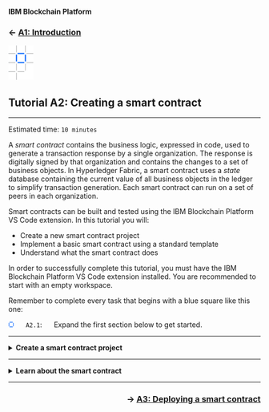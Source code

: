 **IBM Blockchain Platform**

<h3 align='left'>← <a href='./a1.md'><b>A1: Introduction</b></a></h3>

<img src="./images/ibp.png" alt="IBM Blockchain Platform"></img>
## **Tutorial A2: Creating a smart contract**

---

Estimated time: `10 minutes`

A *smart contract* contains the business logic, expressed in code, used to generate a transaction response by a single organization. The response is digitally signed by that organization and contains the changes to a set of business objects. In Hyperledger Fabric, a smart contract uses a *state* database containing the current value of all business objects in the ledger to simplify transaction generation. Each smart contract can run on a set of peers in each organization.

Smart contracts can be built and tested using the IBM Blockchain Platform VS Code extension. In this tutorial you will:
* Create a new smart contract project
* Implement a basic smart contract using a standard template
* Understand what the smart contract does

In order to successfully complete this tutorial, you must have the IBM Blockchain Platform VS Code extension installed. You are recommended to start with an empty workspace.

Remember to complete every task that begins with a blue square like this one:

<img src="./images/bullet.png" alt="[]"></img> &nbsp;&nbsp;&nbsp;&nbsp; `A2.1`: &nbsp;&nbsp;&nbsp;&nbsp;
Expand the first section below to get started.


---
<details>
<summary><b>Create a smart contract project</b></summary>

When working with Hyperledger Fabric components and files in the IBM Blockchain Platform VS Code extension, it is usually convenient to show the IBM Blockchain Platform side bar, which contains the Smart Contracts, Fabric Environments, Fabric Gateways and Fabric Wallets views.

You can show the side bar by clicking on the IBM Blockchain Platform icon in the VS Code activity bar. However, note that the icon is a toggle: if you click on it while the side bar is already shown, the side bar will be hidden.

<img src="./images/bullet.png" alt="[]"></img> &nbsp;&nbsp;&nbsp;&nbsp; `A2.2`: &nbsp;&nbsp;&nbsp;&nbsp;
If the IBM Blockchain Platform side bar is not already shown, click on the IBM Blockchain Platform icon in the activity bar.

<img src="./images/a2.2-a3.2.png" alt="IBM Blockchain Platform side bar"></img>

We will now create a smart contract project that will contain the files we need for our smart contract. IBM Blockchain Platform will create for us a skeleton smart contract that we can customize later.

<img src="./images/bullet.png" alt="[]"></img> &nbsp;&nbsp;&nbsp;&nbsp; `A2.3`: &nbsp;&nbsp;&nbsp;&nbsp;
Move the mouse over the title bar of the Smart Contracts view, click the "..." that appears and select "Create New Project".

<img src="./images/a2.3.png" alt="Create New Project menu"></img>

<img src="./images/bullet.png" alt="[]"></img> &nbsp;&nbsp;&nbsp;&nbsp; `A2.4`: &nbsp;&nbsp;&nbsp;&nbsp;
Press Enter to accept the Default Contract type.

<img src="./images/a2.4.png" alt="Default Contract parameter"></img>

In this tutorial we will be using the TypeScript language.

<img src="./images/bullet.png" alt="[]"></img> &nbsp;&nbsp;&nbsp;&nbsp; `A2.5`: &nbsp;&nbsp;&nbsp;&nbsp;
Click 'TypeScript'.

<img src="./images/a2.5.png" alt="Typescript parameter"></img>

The skeleton smart contract provides us with the ability to generate transaction responses for a single business object type (or *asset* type), which can be stored on the blockchain. In this context, an asset type is a group of related objects which by convention begins with a capital letter. For example an `Artwork` type might describe `The Hay Wain by John Constable`, `La Gioconda by Leonardo da Vinci` or `Shot Marilyns by Andy Warhol`.

Later, we can extend the smart contract package with additional smart contracts and asset types if we wish. For now however, we will just accept the default asset type presented to us.

<img src="./images/bullet.png" alt="[]"></img> &nbsp;&nbsp;&nbsp;&nbsp; `A2.6`: &nbsp;&nbsp;&nbsp;&nbsp;
Press Enter to accept the default asset type ("MyAsset").

<img src="./images/a2.6.png" alt="Asset type parameter"></img>

<img src="./images/bullet.png" alt="[]"></img> &nbsp;&nbsp;&nbsp;&nbsp; `A2.7`: &nbsp;&nbsp;&nbsp;&nbsp;
Click Browse to choose a target location of the project on the file system.

<img src="./images/a2.7.png" alt="Browse"></img>

Navigate to the folder on your file system that you wish to use for development. (In the screenshots we will use the Desktop folder, for convenience.)

<img src="./images/bullet.png" alt="[]"></img> &nbsp;&nbsp;&nbsp;&nbsp; `A2.8`: &nbsp;&nbsp;&nbsp;&nbsp;
Click "New folder" to create a new folder to store the smart contract project, and name it "demo-contract".

<img src="./images/a2.8.png" alt="demo-contract"></img>

<img src="./images/bullet.png" alt="[]"></img> &nbsp;&nbsp;&nbsp;&nbsp; `A2.9`: &nbsp;&nbsp;&nbsp;&nbsp;
Click Save to select the new folder as the project root.

<img src="./images/a2.9.png" alt="Save"></img>

<img src="./images/bullet.png" alt="[]"></img> &nbsp;&nbsp;&nbsp;&nbsp; `A2.10`: &nbsp;&nbsp;&nbsp;&nbsp;
Select "Add to workspace" to tell IBM Blockchain Platform to add the project to your workspace.

<img src="./images/a2.10.1.png" alt="Add to workspace"></img>

Generating the smart contract project will take up to a minute to complete. When it has successfully finished, the IBM Blockchain Platform side bar will be hidden and the Explorer side bar will be shown. The Explorer side bar will show the new project that has been created.

<img src="./images/a2.10.2.png" alt="DemoProject created"></img>

<img src="./images/bullet.png" alt="[]"></img> &nbsp;&nbsp;&nbsp;&nbsp; `A2.11`: &nbsp;&nbsp;&nbsp;&nbsp;
Expand the next section of the tutorial to continue.

</details>

---
<details>
<summary><b>Learn about the smart contract</b></summary>

We will now look at the files that have been created to see what they do.

<img src="./images/bullet.png" alt="[]"></img> &nbsp;&nbsp;&nbsp;&nbsp; `A2.12`: &nbsp;&nbsp;&nbsp;&nbsp;
In the Explorer side bar, expand "demo-contract" -> "src".

<img src="./images/a2.12.png" alt="demo-contract src"></img>

The smart contract is contained within the 'my-asset-contract.ts' file. The file name has been generated from the asset type you gave earlier.

<img src="./images/bullet.png" alt="[]"></img> &nbsp;&nbsp;&nbsp;&nbsp; `A2.13`: &nbsp;&nbsp;&nbsp;&nbsp;
Click on 'my-asset-contract.ts' to load it in the VS Code editor.

<img src="./images/a2.13.png" alt="my-asset-contract.ts"></img>

Have a read through the code.

The import statement at the top of the file makes the Hyperledger Fabric classes available.

```typescript
import { Context, Contract, Info, Returns, Transaction } from 'fabric-contract-api';
```

The smart contract is a standard piece of TypeScript. The only line that identifies it as a smart contract is in the class definition itself:

```typescript
export class MyAssetContract extends Contract {
```

The *extends* clause states that this is a Hyperledger Fabric smart contract using the Contract class imported earlier.

The rest of the file contains the implementation for each transaction type generated by the smart contract.


<br><h3 align='left'>Transactions</h3>

Imagine we had a ledger of cars: `myAssetExists('CAR001')` would return `true` or `false` depending on whether `CAR001` was in the ledger. Look at the first method signature in the MyAsset contract:

```typescript
@Transaction(false)
public async myAssetExists(ctx: Context, myAssetId: string): Promise<boolean> {
```

Any method that is prefixed with the *@Transaction()* decorator indicates that this method can be called to generate a transaction response for this smart contract.

We can see that myAssetExists() is prefixed with a slightly more descriptive decorator - @Transaction(*false*) - indicating that it only reads from the ledger. We'll see an example of a @Transaction(*true*) method that also writes to the ledger later in this tutorial.

The remainder of the myAssetExists() signature mostly shows the required inputs for this smart contract to generate a transaction response. The Context object is a special parameter; it is used by the smart contract to maintain user data across contract, and we'll see later how it simplifies the process of writing a smart contract.

<br><h3 align='left'>Working with the world state</h3>

Each method uses the world state to read the current value of a set of business objects and generate the corresponding new values for those objects. The Context object (ctx) gives you direct access to the world state:

```typescript
const buffer = await ctx.stub.getState(myAssetId);
```

The *getState* method returns from the world state the current value associated with the key described by *myAssetId*. This method only reads the value of business object, it does not change it. That's why the myAssetExists() method was decorated @Transaction(false).

Now take a look at the second method:

```typescript
@Transaction()
public async createMyAsset(ctx: Context, myAssetId: string, value: string): Promise<void> {
```
This ends with the line:

```typescript
await ctx.stub.putState(myAssetId, buffer);
```

The putState method changes the current value of a business object with the key myAssetId to the value buffer. That's why the createMyAsset method was decorated with @transaction(true).

The transaction response is generated automatically by Hyperledger Fabric when the smart contract execution completes.  It comprises the states that have been read and those that are to be written if the transaction is successfully committed to the ledger.

It's important not to confuse these transaction responses with the return value from the method; they are not the same thing.

> <br>
   > <b>Want to know more?</b><br>For more about transactions and responses, check out the <a href="https://hyperledger-fabric.readthedocs.io/en/latest/ledger/ledger.html">Hyperledger Fabric documentation</a>.
   > <br>&nbsp;



<br><h3 align='left'>Smart contract determinism</h3>

Whilst it may look like it, the effect of *putState* is not immediate. The business object identified by myAssetId will only be updated when every organization in the network agrees with the generated transaction response. This requires the consensus process to complete across the network.

As developers we generally don't need to worry about consensus. However, we do need to ensure that our smart contract transactions are *deterministic*; that is, each must always generate the same transaction response for a given set of transaction inputs. That's because our smart contract will be run by multiple organizations, each of whom must generate the *same* transaction response. If not, the resulting generated transaction will be captured in the ledger as *invalid*, and the world state will not be updated; the transaction will not have had an effect.

This means that attempting to update the world state with, for example, a random number, timestamp or some other transient value is not recommended.


<br><h3 align='left'>Summary</h3>

In this tutorial we have generated our first smart contract.

We saw how a smart contract contains different methods, each of which can generate a transaction response for a given set of inputs. Transactions are generated using the *getState* and *putState* methods, which provide keyed access to get and set the current value of a business object in the ledger. 

In order to test these transactions out, we must first deploy them to an instance of Hyperledger Fabric; we will do that in the next tutorial.

</details>

---

<h3 align='right'> → <a href='./a3.md'><b>A3: Deploying a smart contract</b></h3></a>
